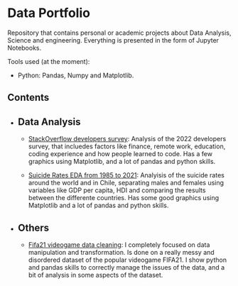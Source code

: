 # Data Portfolio
Repository that contains personal or academic projects about Data Analysis, Science and engineering. Everything is presented in the form of Jupyter Notebooks.

Tools used (at the moment):

* Python: Pandas, Numpy and Matplotlib.

## Contents

* ## Data Analysis

  * [StackOverflow developers survey](https://github.com/pablo4lvarez/Data-Portfolio/blob/main/StackOverflow_survey_analysis.ipynb):
  Analysis of the 2022 developers survey, that incluedes factors like finance, remote work, education, coding experience and how people learned to code. Has a few graphics using Matplotlib, and a lot of pandas and python skills.
  
  * [Suicide Rates EDA from 1985 to 2021](https://github.com/pablo4lvarez/Data-Portfolio/blob/main/suicide_rates_EDA.ipynb):
  Analyisis of the suicide rates around the world and in Chile, separating males and females using variables like GDP per capita, HDI and comparing the results between the differente countries. Has some good graphics using Matplotlib and a lot of pandas and python skills.
  
* ## Others
  * [Fifa21 videogame data cleaning](https://github.com/pablo4lvarez/Data-Portfolio/blob/main/Fifa_21_Cleaning_and_Transformation.ipynb):
    I completely focused on data manipulation and transformation. Is done on a really messy and disordered dataset of the popular videogame FIFA21. I show python and pandas skills to correctly manage the issues of the data, and a bit of analysis in some aspects of the dataset.
